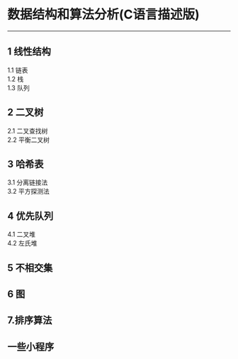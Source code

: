 # 数据结构和算法分析(C语言描述版)  
---

## 1 线性结构
1.1 链表  
1.2 栈   
1.3 队列  
## 2 二叉树  
2.1 二叉查找树    
2.2 平衡二叉树  
## 3 哈希表   
3.1 分离链接法  
3.2 平方探测法  
## 4 优先队列  
4.1 二叉堆  
4.2 左氏堆  
## 5 不相交集  
## 6 图  
## 7.排序算法  
## 一些小程序
